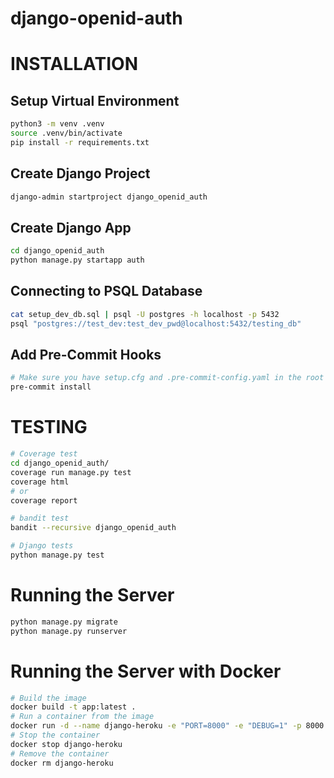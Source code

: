 # django-openid-auth

# INSTALLATION
## Setup Virtual Environment
``` Bash
python3 -m venv .venv
source .venv/bin/activate
pip install -r requirements.txt
```

## Create Django Project
``` Bash
django-admin startproject django_openid_auth
```

## Create Django App
``` Bash
cd django_openid_auth
python manage.py startapp auth
```

## Connecting to PSQL Database
``` Bash
cat setup_dev_db.sql | psql -U postgres -h localhost -p 5432
psql "postgres://test_dev:test_dev_pwd@localhost:5432/testing_db"
```

## Add Pre-Commit Hooks
``` Bash
# Make sure you have setup.cfg and .pre-commit-config.yaml in the root directory
pre-commit install
```

# TESTING
``` Bash
# Coverage test
cd django_openid_auth/
coverage run manage.py test
coverage html
# or
coverage report

# bandit test
bandit --recursive django_openid_auth

# Django tests
python manage.py test
```

# Running the Server
``` bash
python manage.py migrate
python manage.py runserver
```

# Running the Server with Docker
``` Bash
# Build the image
docker build -t app:latest .
# Run a container from the image
docker run -d --name django-heroku -e "PORT=8000" -e "DEBUG=1" -p 8000:8000 app:latest
# Stop the container
docker stop django-heroku
# Remove the container
docker rm django-heroku
```

